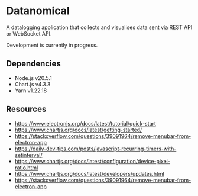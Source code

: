 # Datanomical  
A datalogging application that collects and visualises data sent via REST API or WebSocket API.  

Development is currently in progress.  

## Dependencies  
- Node.js v20.5.1  
- Chart.js v4.3.3  
- Yarn v1.22.18  

## Resources  
- https://www.electronjs.org/docs/latest/tutorial/quick-start  
- https://www.chartjs.org/docs/latest/getting-started/  
- https://stackoverflow.com/questions/39091964/remove-menubar-from-electron-app  
- https://daily-dev-tips.com/posts/javascript-recurring-timers-with-setinterval/  
- https://www.chartjs.org/docs/latest/configuration/device-pixel-ratio.html  
- https://www.chartjs.org/docs/latest/developers/updates.html  
- https://stackoverflow.com/questions/39091964/remove-menubar-from-electron-app  